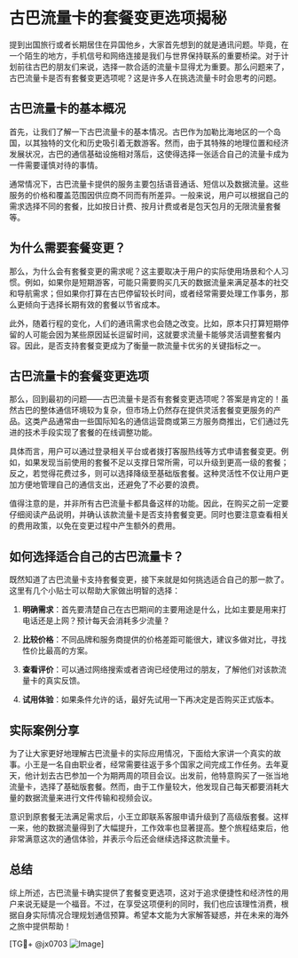 # 古巴流量卡的套餐变更选项揭秘

提到出国旅行或者长期居住在异国他乡，大家首先想到的就是通讯问题。毕竟，在一个陌生的地方，手机信号和网络连接是我们与世界保持联系的重要桥梁。对于计划前往古巴的朋友们来说，选择一款合适的流量卡显得尤为重要。那么问题来了，古巴流量卡是否有套餐变更选项呢？这是许多人在挑选流量卡时会思考的问题。

## 古巴流量卡的基本概况

首先，让我们了解一下古巴流量卡的基本情况。古巴作为加勒比海地区的一个岛国，以其独特的文化和历史吸引着无数游客。然而，由于其特殊的地理位置和经济发展状况，古巴的通信基础设施相对落后，这使得选择一张适合自己的流量卡成为一件需要谨慎对待的事情。

通常情况下，古巴流量卡提供的服务主要包括语音通话、短信以及数据流量。这些服务的价格和覆盖范围因供应商不同而有所差异。一般来说，用户可以根据自己的需求选择不同的套餐，比如按日计费、按月计费或者是包天包月的无限流量套餐等。

## 为什么需要套餐变更？

那么，为什么会有套餐变更的需求呢？这主要取决于用户的实际使用场景和个人习惯。例如，如果你是短期游客，可能只需要购买几天的数据流量来满足基本的社交和导航需求；但如果你打算在古巴停留较长时间，或者经常需要处理工作事务，那么更倾向于选择长期有效的套餐以节省成本。

此外，随着行程的变化，人们的通讯需求也会随之改变。比如，原本只打算短期停留的人可能会因为某些原因延长逗留时间，这就要求流量卡能够灵活调整套餐内容。因此，是否支持套餐变更成为了衡量一款流量卡优劣的关键指标之一。

## 古巴流量卡的套餐变更选项

那么，回到最初的问题——古巴流量卡是否有套餐变更选项呢？答案是肯定的！虽然古巴的整体通信环境较为复杂，但市场上仍然存在提供灵活套餐变更服务的产品。这类产品通常由一些国际知名的通信运营商或第三方服务商推出，它们通过先进的技术手段实现了套餐的在线调整功能。

具体而言，用户可以通过登录相关平台或者拨打客服热线等方式申请套餐变更。例如，如果发现当前使用的套餐不足以支撑日常所需，可以升级到更高一级的套餐；反之，若觉得花费过多，则可以选择降级至基础版套餐。这种灵活性不仅让用户更加方便地管理自己的通信支出，还避免了不必要的浪费。

值得注意的是，并非所有古巴流量卡都具备这样的功能。因此，在购买之前一定要仔细阅读产品说明，并确认该款流量卡是否支持套餐变更。同时也要注意查看相关的费用政策，以免在变更过程中产生额外的费用。

## 如何选择适合自己的古巴流量卡？

既然知道了古巴流量卡支持套餐变更，接下来就是如何挑选适合自己的那一款了。这里有几个小贴士可以帮助大家做出明智的选择：

1. **明确需求**：首先要清楚自己在古巴期间的主要用途是什么，比如主要是用来打电话还是上网？预计每天会消耗多少流量？
   
2. **比较价格**：不同品牌和服务商提供的价格差距可能很大，建议多做对比，寻找性价比最高的方案。
   
3. **查看评价**：可以通过网络搜索或者咨询已经使用过的朋友，了解他们对该款流量卡的真实反馈。
   
4. **试用体验**：如果条件允许的话，最好先试用一下再决定是否购买正式版本。

## 实际案例分享

为了让大家更好地理解古巴流量卡的实际应用情况，下面给大家讲一个真实的故事。小王是一名自由职业者，经常需要往返于多个国家之间完成工作任务。去年夏天，他计划去古巴参加一个为期两周的项目会议。出发前，他特意购买了一张当地流量卡，选择了基础版套餐。然而，由于工作量较大，他发现自己每天都要消耗大量的数据流量来进行文件传输和视频会议。

意识到原套餐无法满足需求后，小王立即联系客服申请升级到了高级版套餐。这样一来，他的数据流量得到了大幅提升，工作效率也显著提高。整个旅程结束后，他非常满意这次的通信体验，并表示今后还会继续选择这款流量卡。

## 总结

综上所述，古巴流量卡确实提供了套餐变更选项，这对于追求便捷性和经济性的用户来说无疑是一个福音。不过，在享受这项便利的同时，我们也应该理性消费，根据自身实际情况合理规划通信预算。希望本文能为大家解答疑惑，并在未来的海外之旅中提供帮助！

[TG💪+ @jx0703 ![Image](https://github.com/user-attachments/assets/dbca1d08-cadb-493c-b0ec-ad6f7a83f270)]